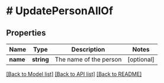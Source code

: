 # # UpdatePersonAllOf

## Properties

Name | Type | Description | Notes
------------ | ------------- | ------------- | -------------
**name** | **string** | The name of the person | [optional]

[[Back to Model list]](../README.md#documentation-for-models) [[Back to API list]](../README.md#documentation-for-api-endpoints) [[Back to README]](../README.md)

